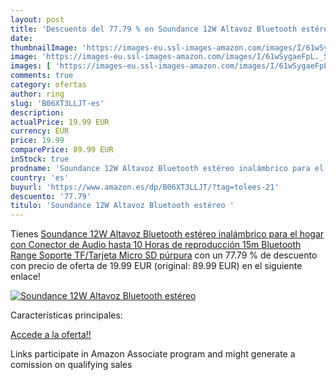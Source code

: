 ```yaml
---
layout: post
title: 'Descuento del 77.79 % en Soundance 12W Altavoz Bluetooth estéreo '
date: 
thumbnailImage: 'https://images-eu.ssl-images-amazon.com/images/I/61wSygaeFpL._SL200_.jpg'
image: 'https://images-eu.ssl-images-amazon.com/images/I/61wSygaeFpL._SL200_.jpg'
images: [ 'https://images-eu.ssl-images-amazon.com/images/I/61wSygaeFpL._SL200_.jpg' ]
comments: true
category: ofertas
author: ring
slug: 'B06XT3LLJT-es'
description:
actualPrice: 19.99 EUR
currency: EUR
price: 19.99
comparePrice: 89.99 EUR
inStock: true
prodname: 'Soundance 12W Altavoz Bluetooth estéreo inalámbrico para el hogar con Conector de Audio  hasta 10 Horas de reproducción 15m Bluetooth Range  Soporte TF/Tarjeta Micro SD  púrpura'
country: 'es'
buyurl: 'https://www.amazon.es/dp/B06XT3LLJT/?tag=tolees-21'
descuento: '77.79'
titulo: 'Soundance 12W Altavoz Bluetooth estéreo '
---
```


Tienes [Soundance 12W Altavoz Bluetooth estéreo inalámbrico para el hogar con Conector de Audio  hasta 10 Horas de reproducción 15m Bluetooth Range  Soporte TF/Tarjeta Micro SD  púrpura](https://www.amazon.es/dp/B06XT3LLJT/?tag=tolees-21) con un 77.79 % de descuento con precio de oferta de 19.99 EUR (original: 89.99 EUR) en el siguiente enlace!

[![Soundance 12W Altavoz Bluetooth estéreo ](https://images-eu.ssl-images-amazon.com/images/I/61wSygaeFpL._SL200_.jpg)](https://www.amazon.es/dp/B06XT3LLJT/?tag=tolees-21)

Características principales:


[Accede a la oferta!!](https://www.amazon.es/dp/B06XT3LLJT/?tag=tolees-21)

Links participate in Amazon Associate program and might generate a comission on qualifying sales


